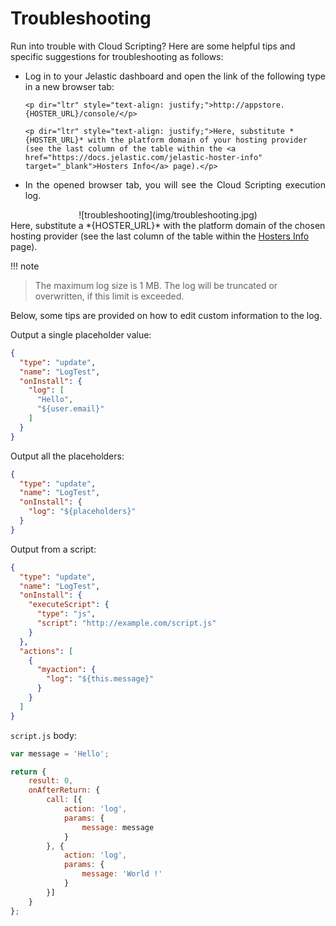 # Troubleshooting
Run into trouble with Cloud Scripting? Here are some helpful tips and specific suggestions for troubleshooting as follows:      
<ul><li><p dir="ltr" style="text-align: justify;">Log in to your Jelastic dashboard and open the link of the following type in a new browser tab:</p></li>          

    <p dir="ltr" style="text-align: justify;">http://appstore.{HOSTER_URL}/console/</p>                   

    <p dir="ltr" style="text-align: justify;">Here, substitute *{HOSTER_URL}* with the platform domain of your hosting provider (see the last column of the table within the <a href="https://docs.jelastic.com/jelastic-hoster-info" target="_blank">Hosters Info</a> page).</p>                
<li><p dir="ltr" style="text-align: justify;">In the opened browser tab, you will see the Cloud Scripting execution log.</p></li></ul>                                 

<center>![troubleshooting](img/troubleshooting.jpg)</center>      
    Here, substitute a *{HOSTER_URL}* with the platform domain of the chosen hosting provider (see the last column of the table within the <a href="https://docs.jelastic.com/jelastic-hoster-info" target="_blank">Hosters Info</a> page).     

!!! note
> The maximum log size is 1 MB. The log will be truncated or overwritten, if this limit is exceeded.

Below, some tips are provided on how to edit custom information to the log.        

Output a single placeholder value:
``` json
{
  "type": "update",
  "name": "LogTest",
  "onInstall": {
    "log": [
      "Hello",
      "${user.email}"
    ]
  }
}
```

Output all the placeholders:
``` json
{
  "type": "update",
  "name": "LogTest",
  "onInstall": {
    "log": "${placeholders}"
  }
}
```                                                                                      

Output from a script:
``` json
{
  "type": "update",
  "name": "LogTest",
  "onInstall": {
    "executeScript": {
      "type": "js",
      "script": "http://example.com/script.js"
    }
  },
  "actions": [
    {
      "myaction": {
        "log": "${this.message}"
      }
    }
  ]
}
```

`script.js` body:

``` javascript                                               
var message = 'Hello';

return { 
    result: 0, 
    onAfterReturn: {
        call: [{
            action: 'log', 
            params: {
                message: message
            } 
        }, {
            action: 'log',
            params: {
                message: 'World !'
            }
        }] 
    } 
};
```
<!--## Logging-->
<!--Work in progress...-->
<!--
add example 
2 procedures:
- log - public_html/cs.txt (do not forget to limit log) 
- getLogLink 
-->


<!--## Checking event subscribers list-->
<!--Work in progress...-->
<!-- think how to do that -->